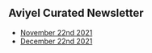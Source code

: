 ## Aviyel Curated Newsletter

- [November 22nd 2021](https://aviyeldevrel.github.io/newsletter/november-22nd-2021)
- [December 22nd 2021](https://aviyeldevrel.github.io/newsletter/december-22nd-2021)
